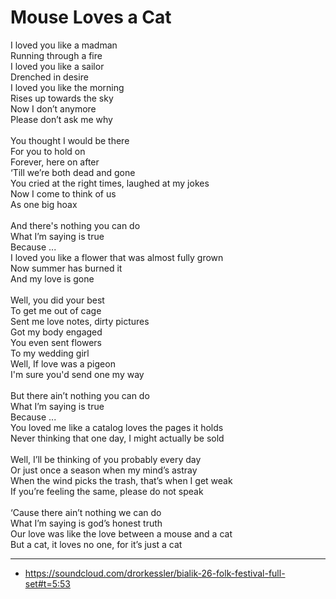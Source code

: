 # Mouse Loves a Cat

I loved you like a madman\
Running through a fire\
I loved you like a sailor\
Drenched in desire\
I loved you like the morning\
Rises up towards the sky\
Now I don’t anymore\
Please don’t ask me why\
\
You thought I would be there\
For you to hold on\
Forever, here on after\
‘Till we’re both dead and gone\
You cried at the right times, laughed at my jokes\
Now I come to think of us\
As one big hoax\
\
And there's nothing you can do\
What I’m saying is true\
Because ...\
I loved you like a flower that was almost fully grown\
Now summer has burned it\
And my love is gone\
\
Well, you did your best\
To get me out of cage\
Sent me love notes, dirty pictures\
Got my body engaged\
You even sent flowers\
To my wedding girl\
Well, If love was a pigeon\
I'm sure you'd send one my way\
\
But there ain’t nothing you can do\
What I’m saying is true\
Because ...\
You loved me like a catalog loves the pages it holds\
Never thinking that one day, I might actually be sold\
\
Well, I’ll be thinking of you probably every day\
Or just once a season when my mind’s astray\
When the wind picks the trash, that’s when I get weak\
If you’re feeling the same, please do not speak\
\
‘Cause there ain’t nothing we can do\
What I’m saying is god’s honest truth\
Our love was like the love between a mouse and a cat\
But a cat, it loves no one, for it’s just a cat

---
- https://soundcloud.com/drorkessler/bialik-26-folk-festival-full-set#t=5:53
